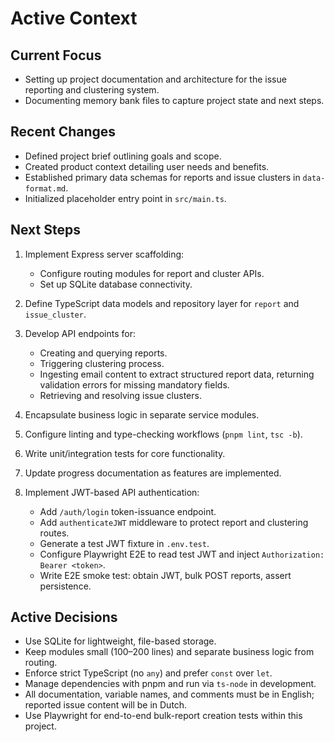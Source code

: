 # Active Context

## Current Focus
- Setting up project documentation and architecture for the issue reporting and clustering system.
- Documenting memory bank files to capture project state and next steps.

## Recent Changes
- Defined project brief outlining goals and scope.
- Created product context detailing user needs and benefits.
- Established primary data schemas for reports and issue clusters in `data-format.md`.
- Initialized placeholder entry point in `src/main.ts`.

## Next Steps
1. Implement Express server scaffolding:
   - Configure routing modules for report and cluster APIs.
   - Set up SQLite database connectivity.
2. Define TypeScript data models and repository layer for `report` and `issue_cluster`.
3. Develop API endpoints for:
   - Creating and querying reports.
   - Triggering clustering process.
   - Ingesting email content to extract structured report data, returning validation errors for missing mandatory fields.
   - Retrieving and resolving issue clusters.
4. Encapsulate business logic in separate service modules.
5. Configure linting and type-checking workflows (`pnpm lint`, `tsc -b`).
6. Write unit/integration tests for core functionality.
7. Update progress documentation as features are implemented.

8. Implement JWT-based API authentication:
   - Add `/auth/login` token-issuance endpoint.
   - Add `authenticateJWT` middleware to protect report and clustering routes.
   - Generate a test JWT fixture in `.env.test`.
   - Configure Playwright E2E to read test JWT and inject `Authorization: Bearer <token>`.
   - Write E2E smoke test: obtain JWT, bulk POST reports, assert persistence.

## Active Decisions
- Use SQLite for lightweight, file-based storage.
- Keep modules small (100–200 lines) and separate business logic from routing.
- Enforce strict TypeScript (no `any`) and prefer `const` over `let`.
- Manage dependencies with pnpm and run via `ts-node` in development.
- All documentation, variable names, and comments must be in English; reported issue content will be in Dutch.
- Use Playwright for end-to-end bulk-report creation tests within this project.
